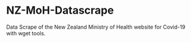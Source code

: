 # NZ-MoH-Datascrape
Data Scrape of the New Zealand Ministry of Health website for Covid-19 with wget tools.
